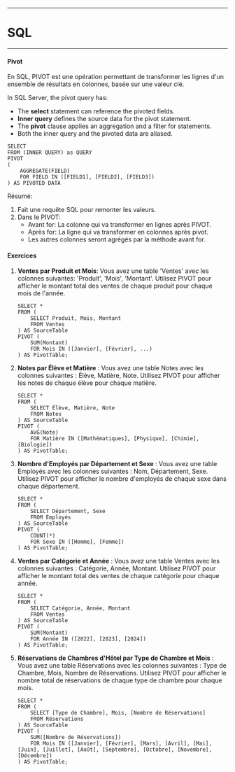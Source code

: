 ***
# SQL
***
#### Pivot
En SQL,  PIVOT est une opération permettant de transformer les lignes d'un ensemble de résultats en colonnes, basée sur une valeur clé.

In SQL Server, the pivot query has:
* The __select__ statement can reference the pivoted fields.
* __Inner query__ defines the source data for the pivot statement.
* The __pivot__ clause applies an aggregation and a filter for statements.
* Both the inner query and the pivoted data are aliased.

````
SELECT
FROM (INNER QUERY) as QUERY
PIVOT
(
    AGGREGATE(FIELD)
    FOR FIELD IN ([FIELD1], [FIELD2], [FIELD3])
) AS PIVOTED DATA
````

Résumé:
1. Fait une requête SQL pour remonter les valeurs.
2. Dans le PIVOT:
    * Avant for: La colonne qui va transformer en  lignes après PIVOT.
    * Après for: La ligne qui va transformer en colonnes après pivot.
    * Les autres colonnes seront agrégés par la méthode avant for.


#### Exercices
1. __Ventes par Produit et Mois__:
    Vous avez une table 'Ventes' avec les colonnes suivantes: 'Produit', 'Mois', 'Montant'.
    Utilisez PIVOT pour afficher le montant total des ventes de chaque produit pour chaque mois de l'année.
    
    ````
    SELECT * 
    FROM (
        SELECT Produit, Mois, Montant
        FROM Ventes
    ) AS SourceTable
    PIVOT (
        SUM(Montant)
        FOR Mois IN ([Janvier], [Février], ...)
    ) AS PivotTable;
    ````
2. __Notes par Élève et Matière__ :
Vous avez une table Notes avec les colonnes suivantes : Élève, Matière, Note. Utilisez PIVOT pour afficher les notes de chaque élève pour chaque matière.
    ````
    SELECT *
    FROM (
        SELECT Élève, Matière, Note
        FROM Notes
    ) AS SourceTable
    PIVOT (
        AVG(Note)
        FOR Matière IN ([Mathématiques], [Physique], [Chimie], [Biologie])
    ) AS PivotTable;
    ````

3. __Nombre d'Employés par Département et Sexe__ :
    Vous avez une table Employés avec les colonnes suivantes : Nom, Département, Sexe. Utilisez PIVOT pour afficher le nombre d'employés de chaque sexe dans chaque département.
    ````
    SELECT *
    FROM (
        SELECT Département, Sexe
        FROM Employés
    ) AS SourceTable
    PIVOT (
        COUNT(*)
        FOR Sexe IN ([Homme], [Femme])
    ) AS PivotTable;
    ````

4. __Ventes par Catégorie et Année__ :
    Vous avez une table Ventes avec les colonnes suivantes : Catégorie, Année, Montant. Utilisez PIVOT pour afficher le montant total des ventes de chaque catégorie pour chaque année.
    ````
    SELECT *
    FROM (
        SELECT Catégorie, Année, Montant
        FROM Ventes
    ) AS SourceTable
    PIVOT (
        SUM(Montant)
        FOR Année IN ([2022], [2023], [2024])
    ) AS PivotTable;
    ````

5. __Réservations de Chambres d'Hôtel par Type de Chambre et Mois__ :
    Vous avez une table Réservations avec les colonnes suivantes : Type de Chambre, Mois, Nombre de Réservations. Utilisez PIVOT pour afficher le nombre total de réservations de chaque type de chambre pour chaque mois.
    ````
    SELECT *
    FROM (
        SELECT [Type de Chambre], Mois, [Nombre de Réservations]
        FROM Réservations
    ) AS SourceTable
    PIVOT (
        SUM([Nombre de Réservations])
        FOR Mois IN ([Janvier], [Février], [Mars], [Avril], [Mai], [Juin], [Juillet], [Août], [Septembre], [Octobre], [Novembre], [Décembre])
    ) AS PivotTable;
    ````



